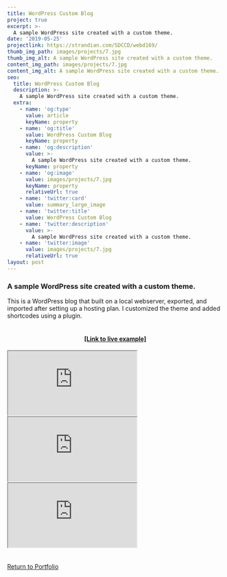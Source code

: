 ```yaml
---
title: WordPress Custom Blog
project: true
excerpt: >-
  A sample WordPress site created with a custom theme.
date: '2019-05-25'
projectlink: https://strandian.com/SDCCD/webd169/
thumb_img_path: images/projects/7.jpg
thumb_img_alt: A sample WordPress site created with a custom theme.
content_img_path: images/projects/7.jpg
content_img_alt: A sample WordPress site created with a custom theme.
seo:
  title: WordPress Custom Blog
  description: >-
    A sample WordPress site created with a custom theme.
  extra:
    - name: 'og:type'
      value: article
      keyName: property
    - name: 'og:title'
      value: WordPress Custom Blog
      keyName: property
    - name: 'og:description'
      value: >-
        A sample WordPress site created with a custom theme.
      keyName: property
    - name: 'og:image'
      value: images/projects/7.jpg
      keyName: property
      relativeUrl: true
    - name: 'twitter:card'
      value: summary_large_image
    - name: 'twitter:title'
      value: WordPress Custom Blog
    - name: 'twitter:description'
      value: >-
        A sample WordPress site created with a custom theme.
    - name: 'twitter:image'
      value: images/projects/7.jpg
      relativeUrl: true
layout: post
---
```


### A sample WordPress site created with a custom theme.
This is a WordPress blog that built on a local webserver, exported, and imported after setting up a hosting plan. I customized the theme and added shortcodes using a plugin.
<br />
<br />
<h4 align="center"><a href="https://strandian.com/SDCCD/webd169/" target="_blank">[Link to live example]</a></h4>
<div id="hideweb1">
  <div class="thumbnail-container" title="Web Development Portfolio"><a href="https://strandian.com/SDCCD/webd169/" target="_blank">
    <div class="thumbnail">
      <iframe sandbox src="https://strandian.com/SDCCD/webd169/" onload="this.style.opacity = 1"></iframe>
    </div>
    </a> </div>
</div>
<div id="hideweb2">
  <div class="thumbnail-container" title="Web Development Portfolio"><a href="https://strandian.com/SDCCD/webd169/" target="_blank">
    <div class="thumbnail">
      <iframe sandbox src="https://strandian.com/SDCCD/webd169/" onload="this.style.opacity = 1"></iframe>
    </div>
    </a> </div>
</div>
<div id="hideweb3">
  <div class="thumbnail-container" title="Web Development Portfolio"><a href="https://strandian.com/SDCCD/webd169/" target="_blank">
    <div class="thumbnail">
      <iframe sandbox src="https://strandian.com/SDCCD/webd169/" onload="this.style.opacity = 1"></iframe>
    </div>
    </a> </div>
</div>

<!-- Lorem ipsum dolor sit amet, consectetur adipiscing elit, sed do eiusmod tempor incididunt ut labore et dolore magna aliqua. Arcu ac tortor dignissim convallis. Enim lobortis scelerisque fermentum dui faucibus. Arcu bibendum at varius vel. In arcu cursus euismod quis viverra nibh cras pulvinar mattis.

<p class="codepen" data-height="300" data-default-tab="html,result" data-slug-hash="ZEXyOEj" data-user="strandian" style="height: 300px; box-sizing: border-box; display: flex; align-items: center; justify-content: center; border: 2px solid; margin: 1em 0; padding: 1em;">
  <span>See the Pen <a href="https://codepen.io/strandian/pen/ZEXyOEj">
  Calculator with JavaScript</a> by Ian Strand (<a href="https://codepen.io/strandian">@strandian</a>)
  on <a href="https://codepen.io">CodePen</a>.</span>
</p> -->

<br />
<br />
<a class="button" href="/portfolio/">
  Return to Portfolio
</a>

<script async src="https://cpwebassets.codepen.io/assets/embed/ei.js"></script>